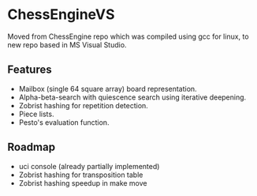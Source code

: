 # ChessEngineVS

Moved from ChessEngine repo which was compiled using gcc for linux, to new repo based in MS Visual Studio.

## Features
* Mailbox (single 64 square array) board representation. 
* Alpha-beta-search with quiescence search using iterative deepening. 
* Zobrist hashing for repetition detection. 
* Piece lists. 
* Pesto's evaluation function. 

## Roadmap
* uci console (already partially implemented)
* Zobrist hashing for transposition table
* Zobrist hashing speedup in make move
